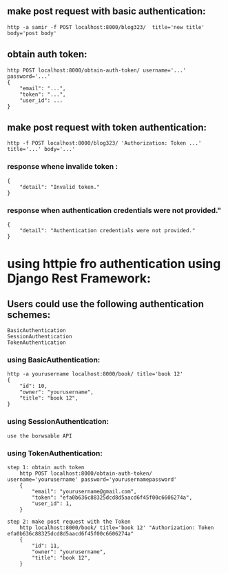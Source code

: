 
## make post request with basic authentication:
    http -a samir -f POST localhost:8000/blog323/  title='new title' body='post body'

## obtain auth token:
    http POST localhost:8000/obtain-auth-token/ username='...' password='...'
    {
        "email": "...",
        "token": "...",
        "user_id": ...
    }

## make post request with token authentication:
    http -f POST localhost:8000/blog323/ 'Authorization: Token ...' title='...' body='...'

### response whene invalide token :
    {
        "detail": "Invalid token."
    }

### response when authentication credentials were not provided."
    {
        "detail": "Authentication credentials were not provided."
    }


# using httpie fro authentication using Django Rest Framework:

## Users could use the following authentication schemes:
    BasicAuthentication
    SessionAuthentication
    TokenAuthentication

### using BasicAuthentication:
    http -a yourusername localhost:8000/book/ title='book 12'
    {
        "id": 10,
        "owner": "yourusername",
        "title": "book 12",
    }

### using SessionAuthentication:
    use the borwsable API

### using TokenAuthentication:

    step 1: obtain auth token
        http POST localhost:8000/obtain-auth-token/ username='yourusername' password='yourusernamepassword'
        {
            "email": "yourusername@gmail.com",
            "token": "efa0b636c88325dcd8d5aacd6f45f00c6606274a",
            "user_id": 1,
        }

    step 2: make post request with the Token 
        http localhost:8000/book/ title='book 12' "Authorization: Token efa0b636c88325dcd8d5aacd6f45f00c6606274a"
        {
            "id": 11,
            "owner": "yourusername",
            "title": "book 12",
        }


